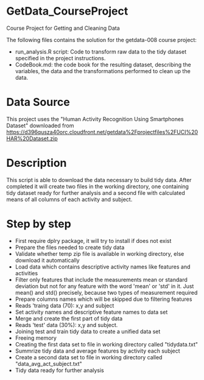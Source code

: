 GetData_CourseProject
=====================

Course Project for Getting and Cleaning Data

The following files contains the solution for the getdata-008 course project:

* run_analysis.R script: Code to transform raw data to the tidy dataset specified in the project instructions.
* CodeBook.md: the code book for the resulting dataset, describing the variables, the data and the transformations performed to clean up the data.

Data Source
=====================
This project uses the "Human Activity Recognition Using Smartphones Dataset" downloaded from https://d396qusza40orc.cloudfront.net/getdata%2Fprojectfiles%2FUCI%20HAR%20Dataset.zip

Description 
=====================
This script is able to download the data necessary to build tidy data. After completed it will create two files in the working directory, one containing tidy dataset ready for further analysis and a second file with calculated means of all columns of each activity and subject. 

Step by step
=====================
* First require dplry package, it will try to install if does not exist
* Prepare the files needed to create tidy data
* Validate whether temp zip file is available in working directory, else download it automatically
* Load data which contains descriptive activity names like features and activities
* Filter only features that include the measurements mean or standard deviation but not for any feature
with the word 'mean' or 'std' in it. Just mean() and std() precisely, because two types of measurement required
* Prepare columns names which will be skipped due to filtering features
* Reads 'traing data (70): x,y and subject
* Set activity names and descriptive feature names to data set
* Merge and create the first part of tidy data
* Reads 'test' data (30%): x,y and subject.
* Joining test and train tidy data to create a unified data set
* Freeing memory
* Creating the first data set to file in working directory called "tidydata.txt"
* Summrize tidy data and average features by activity each subject
* Create a second data set to file in working directory called "data_avg_act_subject.txt"
* Tidy data ready for further analysis 
